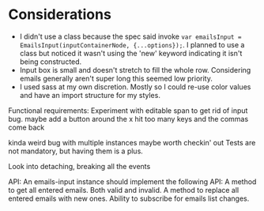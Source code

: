 # Considerations

- I didn't use a class because the spec said invoke `var emailsInput = EmailsInput(inputContainerNode, {...options});`. I planned to use a class but noticed it wasn't using the 'new' keyword indicating it isn't being constructed.
- Input box is small and doesn't stretch to fill the whole row. Considering emails generally aren't super long this seemed low priority.
- I used sass at my own discretion. Mostly so I could re-use color values and have an import structure for my styles.

Functional requirements:
Experiment with editable span to get rid of input bug.
maybe add a button around the x
hit too many keys and the commas come back

kinda weird bug with multiple instances maybe worth checkin' out
Tests are not mandatory, but having them is a plus.

Look into detaching, breaking all the events

API:
An emails-input instance should implement the following API:
A method to get all entered emails. Both valid and invalid.
A method to replace all entered emails with new ones.
Ability to subscribe for emails list changes.
